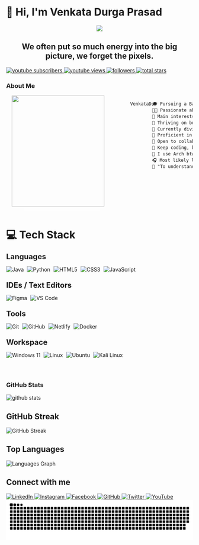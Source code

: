 <h1 class="heading-element" dir="auto">👋 Hi, I'm Venkata Durga Prasad</h1>

<!-- Main Top PC GIF -->

<div style="display: flex; justify-content: center;">
    <img src="https://user-images.githubusercontent.com/74038190/225813708-98b745f2-7d22-48cf-9150-083f1b00d6c9.gif" height="auto" width="auto" />
</div>

<div align="center">

## We often put so much energy into the big picture, we forget the pixels.
</div>
<p align="left">
    <!-- Subscribe Button -->
    <a href="https://www.youtube.com/@prasadcreations3818?sub_confirmation=1">
        <img alt="youtube subscribers" 
             title="Subscribe to my YouTube channel" 
             src="https://custom-icon-badges.demolab.com/youtube/channel/subscribers/UC2WHjPDvbE6O328n17ZGcfg?color=%23E05D44&label=SUBSCRIBE&logo=video&logoColor=white&style=for-the-badge&labelColor=CE4630" />
    </a> <!-- View Button -->
    <a href="https://www.youtube.com/@prasadcreations3818">
        <img alt="youtube views" 
             title="YouTube views" 
             src="https://custom-icon-badges.demolab.com/youtube/channel/views/UC2WHjPDvbE6O328n17ZGcfg?color=%23E1AD0E&logo=eye&logoColor=white&style=for-the-badge&labelColor=C79600" />
    </a> 
     <!-- GitHub Followers Button -->
    <a href="https://github.com/VenkataDurgaPrasadX?tab=followers">
        <img alt="followers" 
             title="Follow me on GitHub" 
             src="https://custom-icon-badges.demolab.com/github/followers/VenkataDurgaPrasadX?color=236ad3&labelColor=1155ba&style=for-the-badge&logo=person-add&label=Follow&logoColor=white" />
    </a>
    <!-- GitHub Stars Button -->
    <a href="https://github.com/VenkataDurgaPrasadX?tab=repositories&sort=stargazers">
        <img alt="total stars" 
             title="Total stars on GitHub" 
             src="https://custom-icon-badges.demolab.com/github/stars/VenkataDurgaPrasadX?color=55960c&style=for-the-badge&labelColor=488207&logo=star" />
    </a>
</p>

<!-- About ME -->

### About Me

<div class="about-main" style="display: flex;">
    <div align="left" style="display: flex; margin: 0px 70px 0px 15px; box-shadow: 10px 10px 13px -3px rgba(255,255,255,0.5);" class="about-left">
        <img align="left" src="https://i.giphy.com/media/v1.Y2lkPTc5MGI3NjExcGQ1N2ltOXo5dWYxZ3RsZXp0Z2k4bXppNGJuZjFsdnd6eHFpc2JncSZlcD12MV9pbnRlcm5hbF9naWZfYnlfaWQmY3Q9Zw/2xu5zpSV3oqKcCSZ49/giphy.gif" height="300" width="250">
    </div>
  
```bash
VenkataDurgaPrasadX@github:~$ ./welcome.sh
```

```markdown
🎓 Pursuing a Bachelor's in Computer Science
👨‍💻 Passionate about programming and exploring the world of technology.
🔎 Main interests: Ui Ux & Machine Learning
🔭 Thriving on building robust Backend Systems.
🌱 Currently diving into Cloud Computing and Next.js
🌟 Proficient in: Java, Dsa
💼 Open to collaboration on innovative Web development projects!
🚩 Keep coding, keep innovating! Let's build the future together!
🐧 I use Arch btw...
🎧 Most likely listening to a song right now
🔄 "To understand recursion, you first need to understand recursion." - Paradox
```

  </div>
</div>

<br>

<h1 class="heading-element" dir="auto">💻 Tech Stack</h1>

<div style="display: flex;">
  <div style="display: flex; flex-direction: column;">
    <b style="display: inline; font-size: 20px; margin-bottom: 0px;">Languages</b>
    <p align="center" style="display: flex; gap: 9px">
      <img src="https://ziadoua.github.io/m3-Markdown-Badges/badges/Java/java2.svg" alt="Java" height="25" />
      <img src="https://ziadoua.github.io/m3-Markdown-Badges/badges/Python/python2.svg" alt="Python" height="25" />
      <img src="https://ziadoua.github.io/m3-Markdown-Badges/badges/HTML/html2.svg" alt="HTML5" height="25" />
      <img src="https://ziadoua.github.io/m3-Markdown-Badges/badges/CSS/css2.svg" alt="CSS3" height="25" />
      <img src="https://ziadoua.github.io/m3-Markdown-Badges/badges/Javascript/javascript2.svg" alt="JavaScript" height="25" />
    </p>
    <b style="display: inline; font-size: 20px; margin-bottom: 0px;">IDEs / Text Editors</b>
    <p align="center" style="display: flex; gap: 9px">
      <img src="https://ziadoua.github.io/m3-Markdown-Badges/badges/Figma/figma2.svg" alt="Figma" height="25" />
      <img src="https://ziadoua.github.io/m3-Markdown-Badges/badges/VisualStudioCode/visualstudiocode2.svg" alt="VS Code" height="25" />
    </p>
    <b style="display: inline; font-size: 20px; margin-bottom: 0px;">Tools</b>
    <p align="center" style="display: flex; gap: 9px">
      <!-- Version Control -->
      <img src="https://ziadoua.github.io/m3-Markdown-Badges/badges/Git/git2.svg" alt="Git" height="25" />
      <img src="https://ziadoua.github.io/m3-Markdown-Badges/badges/Github/github2.svg" alt="GitHub" height="25" />
      <!-- Deployment & Hosting -->
      <img src="https://ziadoua.github.io/m3-Markdown-Badges/badges/Netlify/netlify2.svg" alt="Netlify" height="25" />
      <!-- Containerization & Cloud Services -->
      <img src="https://ziadoua.github.io/m3-Markdown-Badges/badges/Docker/docker2.svg" alt="Docker" height="25" />
    </p>
    <b style="display: inline; font-size: 20px; margin-bottom: 0px;">Workspace</b>
    <p align="center" style="display: flex; gap: 9px; flex-wrap: wrap;">
      <img src="https://ziadoua.github.io/m3-Markdown-Badges/badges/Windows/windows2.svg" alt="Windows 11" height="25" />
      <img src="https://ziadoua.github.io/m3-Markdown-Badges/badges/Linux/linux2.svg" alt="Linux" height="25" />
      <img src="https://ziadoua.github.io/m3-Markdown-Badges/badges/Ubuntu/ubuntu2.svg" alt="Ubuntu" height="25" />
      <img src="https://ziadoua.github.io/m3-Markdown-Badges/badges/KaliLinux/kalilinux2.svg" alt="Kali Linux" height="25" />
    </p>
  </div>
</div>

<br>

### GitHub Stats

<img class="output" src="https://github-readme-stats.vercel.app/api?username=VenkataDurgaPrasadX&amp;theme=radical&amp;show_icons=true&amp;hide_border=false&amp;count_private=true" alt="github stats">

## GitHub Streak
<img src="https://github-readme-streak-stats.herokuapp.com?user=VenkataDurgaPrasadX&theme=radical&border_radius=4.8&card_width=500" alt="GitHub Streak" style="max-width: 100%;">

## Top Languages
<img src="https://github-readme-stats.vercel.app/api/top-langs?username=suphalbochkar&locale=en&hide_title=true&layout=compact&card_width=320&langs_count=6&theme=tokyonight&hide_border=false&order=2&custom_title=Languages" height="210" alt="Languages Graph" />

<h2 class="heading-element" dir="auto"> Connect with me</h2>
<!-- footer section start -->
<footer>
    <div class="social-media">
        <a href="https://www.linkedin.com/in/venkata-durga-prasad-tattukolla-6b1635255?utm_source=share&utm_campaign=share_via&utm_content=profile&utm_medium=android_app"
            class="social-icon linkedin">
            <img src="https://img.shields.io/badge/LinkedIn-0A66C2?style=flat&logo=linkedin&logoColor=white&label=" alt="LinkedIn" width="80" height="30" />
        </a>
        <a href="https://www.instagram.com/_prasad_bgm_?igsh=MTR3cnp6c2cxYnV6cg==" class="social-icon instagram">
            <img src="https://img.shields.io/badge/Instagram-E4405F?style=flat&logo=instagram&logoColor=white&label=" alt="Instagram" width="80" height="30" />
        </a>
        <a href="https://www.facebook.com/vdp.dupkiking" class="social-icon facebook">
            <img src="https://img.shields.io/badge/Facebook-1877F2?style=flat&logo=facebook&logoColor=white&label=" alt="Facebook" width="80" height="30" />
        </a>
        <a href="https://github.com/VenkataDurgaPrasadX" class="social-icon github">
            <img src="https://img.shields.io/badge/GitHub-181717?style=flat&logo=github&logoColor=white&label=" alt="GitHub" width="80" height="30" />
        </a>
        <a href="https://twitter.com" class="social-icon twitter">
            <img src="https://img.shields.io/badge/Twitter-1DA1F2?style=flat&logo=twitter&logoColor=white&label=" alt="Twitter" width="80" height="30" />
        </a>
        <a href="https://www.youtube.com/@prasadcreations3818" class="social-icon youtube">
            <img src="https://img.shields.io/badge/YouTube-FF0000?style=flat&logo=youtube&logoColor=white&label=" alt="YouTube" width="80" height="30" />
        </a>
    </div>

<picture>
  <source media="(prefers-color-scheme: dark)" srcset="https://raw.githubusercontent.com/VenkataDurgaPrasadX/VenkataDurgaPrasadX/output/github-snake-dark.svg" />
  <source media="(prefers-color-scheme: light)" srcset="https://raw.githubusercontent.com/VenkataDurgaPrasadX/VenkataDurgaPrasadX/output/github-snake.svg" />
  <img alt="github-snake" src="https://raw.githubusercontent.com/VenkataDurgaPrasadX/VenkataDurgaPrasadX/output/github-snake.svg" />
</picture>
</footer>
<!-- footer section end -->

